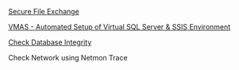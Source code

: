 [Secure File Exchange](https://docs.microsoft.com/en-us/troubleshoot/azure/general/secure-file-exchange-transfer-files)

[VMAS - Automated Setup of Virtual SQL Server & SSIS Environment](https://supportability.visualstudio.com/Big%20Data/_wiki/wikis/Big-Data.wiki/400734/VMAS)

[Check Database Integrity](https://docs.microsoft.com/en-us/sql/t-sql/database-console-commands/dbcc-checkdb-transact-sql?view=sql-server-ver15)

Check Network using Netmon Trace